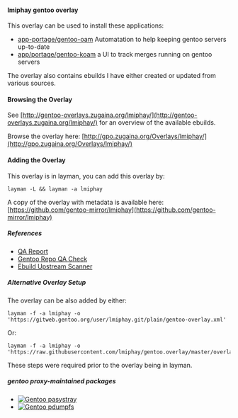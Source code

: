 #### lmiphay gentoo overlay

This overlay can be used to install these applications:

+ [app-portage/gentoo-oam](https://github.com/lmiphay/gentoo-oam) Automatation to help keeping gentoo servers up-to-date
+ [app/portage/gentoo-koam](https://github.com/lmiphay/gentoo-koam) a UI to track merges running on gentoo servers

The overlay also contains ebuilds I have either created or updated from various sources.

#### Browsing the Overlay

See [http://gentoo-overlays.zugaina.org/lmiphay/](http://gentoo-overlays.zugaina.org/lmiphay/) for an overview of the available ebuilds.

Browse the overlay here: [http://gpo.zugaina.org/Overlays/lmiphay/](http://gpo.zugaina.org/Overlays/lmiphay/)

#### Adding the Overlay

This overlay is in layman, you can add this overlay by:

```
layman -L && layman -a lmiphay
```

A copy of the overlay with metadata is available here: [https://github.com/gentoo-mirror/lmiphay](https://github.com/gentoo-mirror/lmiphay)

##### References

+ [QA Report](https://qa-reports.gentoo.org/output/repos/lmiphay.html)
+ [Gentoo Repo QA Check](http://gentoo.github.io/repo-qa-check-results/lmiphay.html)
+ [Ebuild Upstream Scanner](http://euscan.gentooexperimental.org/maintainers/lmiphay@gmail.com/)

##### Alternative Overlay Setup

The overlay can be also added by either:

```
layman -f -a lmiphay -o 'https://gitweb.gentoo.org/user/lmiphay.git/plain/gentoo-overlay.xml'
```

Or:

```
layman -f -a lmiphay -o 'https://raw.githubusercontent.com/lmiphay/gentoo.overlay/master/overlay.xml'
```

These steps were required prior to the overlay being in layman.

##### gentoo proxy-maintained packages

+ [![Gentoo pasystray](https://repology.org/badge/version-for-repo/gentoo/pasystray.svg)](https://repology.org/metapackage/pasystray)
+ [![Gentoo pdumpfs](https://repology.org/badge/version-for-repo/gentoo/pdumpfs.svg)](https://repology.org/metapackage/pdumpfs)
